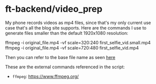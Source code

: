 # ft-backend/video_prep

My phone records videos as mp4 files, since that's my only current use case that's all the blog site supports. Here are the commands I use to generate files smaller than the default 1920x1080 resolution:

ffmpeg -i original_file.mp4 -vf scale=320:240 first_selfie_vid.small.mp4
ffmpeg -i original_file.mp4 -vf scale=720:480 first_selfie_vid.mp4

Then you can refer to the base file name as seen [here](https://github.com/efischer19/ft-frontend/blob/master/public/api/public/v0/post_data.json)

These are the external commands referenced in the script:
* `ffmpeg`: https://www.ffmpeg.org/
